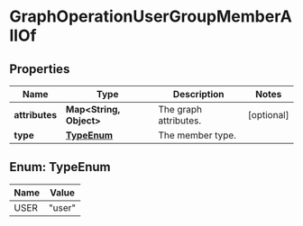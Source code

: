 

# GraphOperationUserGroupMemberAllOf


## Properties

| Name | Type | Description | Notes |
|------------ | ------------- | ------------- | -------------|
|**attributes** | **Map&lt;String, Object&gt;** | The graph attributes. |  [optional] |
|**type** | [**TypeEnum**](#TypeEnum) | The member type. |  |



## Enum: TypeEnum

| Name | Value |
|---- | -----|
| USER | &quot;user&quot; |



